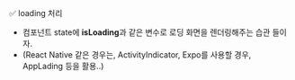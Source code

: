 ✅ loading 처리
* 컴포넌트 state에 <b>isLoading</b>과 같은 변수로 로딩 화면을 렌더링해주는 습관 들이자.
* (React Native 같은 경우는, ActivityIndicator, Expo를 사용할 경우, AppLading 등을 활용..)
